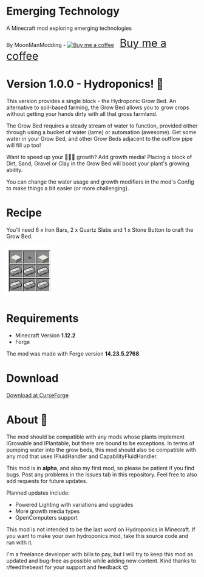 # Emerging Technology
<p>A Minecraft mod exploring emerging technologies</p>

By MoonManModding - <link href="https://fonts.googleapis.com/css?family=Cookie" rel="stylesheet"><a class="bmc-button" target="_blank" href="https://www.buymeacoffee.com/6KXahpF"><img src="https://cdn.buymeacoffee.com/buttons/bmc-new-btn-logo.svg" alt="Buy me a coffee"><span style="margin-left:15px;font-size:28px !important;">Buy me a coffee</span></a>

# Version 1.0.0 - Hydroponics! 🌱

This version provides a single block - the Hydroponic Grow Bed. An alternative to soil-based farming, the Grow Bed allows you to grow crops without getting your hands dirty with all that gross farmland.

The Grow Bed requires a steady stream of water to function, provided either through using a bucket of water (lame) or  automation (awesome). Get some water in your Grow Bed, and other Grow Beds adjacent to the outflow pipe will fill up too!

Want to speed up your 🌾🌾🌾 growth? Add growth media! Placing a block of Dirt, Sand, Gravel or Clay in the Grow Bed will boost your plant's growing ability.

You can change the water usage and growth modifiers in the mod's Config to make things a bit easier (or more challenging).

# Recipe

You'll need 6 x Iron Bars, 2 x Quartz Slabs and 1 x Stone Button to craft the Grow Bed.

<img src="HydroponicRecipe.png" alt="Recipe">

# Requirements
- Minecraft Version <b>1.12.2</b>
- Forge

The mod was made with Forge version <b>14.23.5.2768</b>

# Download
<a href="https://www.curseforge.com/minecraft/mc-mods/emerging-technology-hydroponics">Download at CurseForge</a>

# About 🔬

The mod should be compatible with any mods whose plants implement IGrowable and IPlantable, but there are bound to be exceptions. In terms of pumping water into the grow beds, this mod should also be compatible with any mod that uses IFluidHandler and CapabilityFluidHandler.

This mod is in <b>alpha</b>, and also my first mod, so please be patient if you find bugs. Post any problems in the Issues tab in this repository. Feel free to also add requests for future updates.

Planned updates include:

- Powered Lighting with variations and upgrades
- More growth media types
- OpenComputers support

This mod is not intended to be the last word on Hydroponics in Minecraft. If you want to make your own hydroponics mod, take this source code and run with it.

I'm a freelance developer with bills to pay, but I will try to keep this mod as updated and bug-free as possible while adding new content. Kind thanks to r/feedthebeast for your support and feedback 😍


